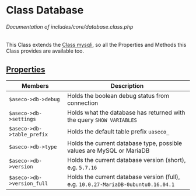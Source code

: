 # Class Database
###### Documentation of includes/core/database.class.php

This Class extends the [Class mysqli](http://php.net/manual/en/class.mysqli.php), so all the Properties and Methods this Class provides are available too.



## [Properties](_#Properties)


| Members								| Description
|-----------------------------------------------------------------------|------------
| `$aseco->db->debug`							| Holds the boolean debug status from connection
| `$aseco->db->settings`						| Holds what the database has returned with the query `SHOW VARIABLES`
| `$aseco->db->table_prefix`						| Holds the default table prefix `uaseco_`
| `$aseco->db->type`							| Holds the current database type, possible values are MySQL or MariaDB
| `$aseco->db->version`							| Holds the current database version (short), e.g. `5.7.16`
| `$aseco->db->version_full`						| Holds the current database version (full), e.g. `10.0.27-MariaDB-0ubuntu0.16.04.1`
